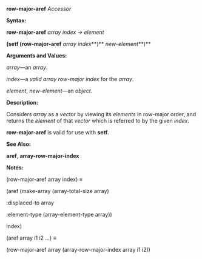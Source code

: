 **row-major-aref** *Accessor* 



**Syntax:** 



**row-major-aref** *array index → element* 



**(setf (row-major-aref** *array index***)** *new-element***)** 



**Arguments and Values:** 



*array*—an *array*. 



*index*—a *valid array row-major index* for the *array*. 



*element*, *new-element*—an *object*. 



**Description:** 



Considers *array* as a *vector* by viewing its *elements* in row-major order, and returns the *element* of that *vector* which is referred to by the given *index*. 



**row-major-aref** is valid for use with **setf**. 



**See Also:** 



**aref**, **array-row-major-index** 



**Notes:** 



(row-major-aref array index) *≡* 



(aref (make-array (array-total-size array) 



:displaced-to array 



:element-type (array-element-type array)) 



index) 



(aref array i1 i2 ...) *≡* 



(row-major-aref array (array-row-major-index array i1 i2)) 







 



 



